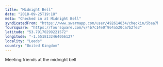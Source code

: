 ```yaml
---
title: "Midnight Bell"
date: "2018-09-25T19:18"
meta: "Checked in at Midnight Bell"
syndicatedFrom: "https://www.swarmapp.com/user/492614834/checkin/5baa7befcad1b6002cee58ff"
foursquare: "https://foursquare.com/v/4b7c14e0f964a520ca7b2fe3"
latitude: "53.79170299221572"
longitude: "-1.5518132464056127"
locality: "Leeds"
country: "United Kingdom"
---
```

Meeting friends at the midnight bell
